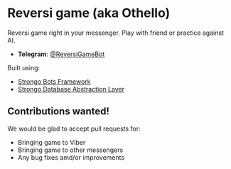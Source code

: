 # Reversi game (aka Othello)

Reversi game right in your messenger. Play with friend or practice against AI.

  - **Telegram**: [@ReversiGameBot](https://t.me/ReversiGameBot)
  
  Built using:
   - [Strongo Bots Framework](https://github.com/strongo/bots-framework)
   - [Strongo Database Abstraction Layer](https://github.com/strongo/db)
   
## Contributions wanted!

We would be glad to accept pull requests for:
 - Bringing game to Viber
 - Bringing game to other messengers
 - Any bug fixes amd/or improvements
